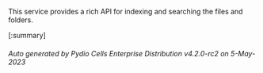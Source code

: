 






This service provides a rich API for indexing and searching the files and folders.

[:summary]

###### Auto generated by Pydio Cells Enterprise Distribution v4.2.0-rc2 on 5-May-2023
